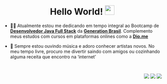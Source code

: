 <h1 align="center"> Hello World! <img src="https://img.icons8.com/color/00000/geography--v3.png" width="30px"></h1>

- 👨‍💻 Atualmente estou me dedicando em tempo integral ao Bootcamp de  **[Desenvolvedor Java Full Stack](https://github.com/robertwtm/generation-brasil)** da **[Generation Brasil](https://www.linkedin.com/school/generationbrasil/)**. Complemento meus estudos com cursos em plataformas onlines como a **[Dio.me](https://www.dio.me/)**

- 🙋 Sempre estou ouvindo música e adoro conhecer artistas novos. No meu tempo livre, procuro me divertir saindo com amigos ou cozinhando alguma receita que encontro na ‘internet’

<br/>

<p align="right">
<a href = "mailto:robertwtavares@gmail.com"><img src="https://img.icons8.com/ios-filled/40/ffffff/apple-mail.png"/></a>
<a href = "https://www.linkedin.com/in/robertwtm/"><img src="https://img.icons8.com/ios-filled/40/ffffff/linkedin.png"/></a>
<a href = "https://www.instagram.com/robertwtm/"><img src="https://img.icons8.com/external-kiranshastry-solid-kiranshastry/40/ffffff/external-camera-photography-kiranshastry-solid-kiranshastry.png"/></a>